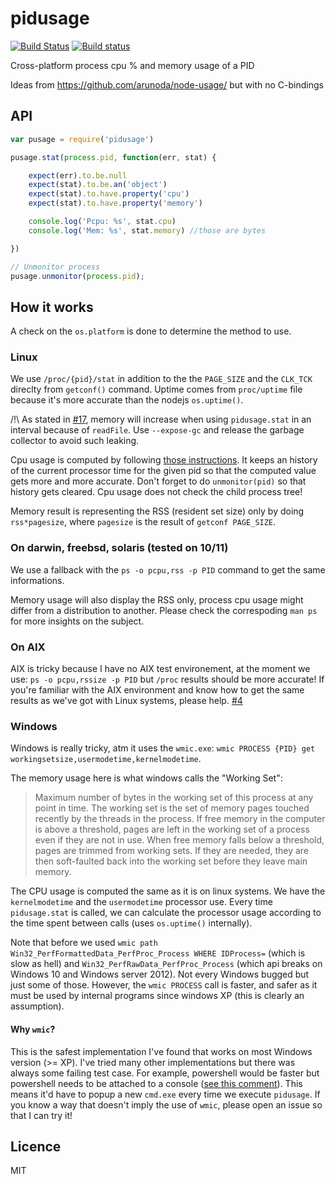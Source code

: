 pidusage
========

[![Build Status](https://travis-ci.org/soyuka/pidusage.svg?branch=master)](https://travis-ci.org/soyuka/pidusage)
[![Build status](https://ci.appveyor.com/api/projects/status/dqs82fp92pf2rey5)](https://ci.appveyor.com/project/soyuka/pidusage)

Cross-platform process cpu % and memory usage of a PID

Ideas from https://github.com/arunoda/node-usage/ but with no C-bindings

## API

```javascript
var pusage = require('pidusage')

pusage.stat(process.pid, function(err, stat) {

	expect(err).to.be.null
	expect(stat).to.be.an('object')
	expect(stat).to.have.property('cpu')
	expect(stat).to.have.property('memory')

	console.log('Pcpu: %s', stat.cpu)
	console.log('Mem: %s', stat.memory) //those are bytes

})

// Unmonitor process
pusage.unmonitor(process.pid);
```

## How it works

A check on the `os.platform` is done to determine the method to use.

### Linux
We use `/proc/{pid}/stat` in addition to the the `PAGE_SIZE` and the `CLK_TCK` direclty from `getconf()` command. Uptime comes from `proc/uptime` file because it's more accurate than the nodejs `os.uptime()`.

/!\ As stated in [#17](https://github.com/soyuka/pidusage/issues/17), memory will increase when using `pidusage.stat` in an interval because of `readFile`. Use `--expose-gc` and release the garbage collector to avoid such leaking.

Cpu usage is computed by following [those instructions](http://stackoverflow.com/questions/16726779/how-do-i-get-the-total-cpu-usage-of-an-application-from-proc-pid-stat/16736599#16736599). It keeps an history of the current processor time for the given pid so that the computed value gets more and more accurate. Don't forget to do `unmonitor(pid)` so that history gets cleared.
Cpu usage does not check the child process tree!

Memory result is representing the RSS (resident set size) only by doing `rss*pagesize`, where `pagesize` is the result of `getconf PAGE_SIZE`.

### On darwin, freebsd, solaris (tested on 10/11)
We use a fallback with the `ps -o pcpu,rss -p PID` command to get the same informations.

Memory usage will also display the RSS only, process cpu usage might differ from a distribution to another. Please check the correspoding `man ps` for more insights on the subject.

### On AIX
AIX is tricky because I have no AIX test environement, at the moment we use: `ps -o pcpu,rssize -p PID` but `/proc` results should be more accurate! If you're familiar with the AIX environment and know how to get the same results as we've got with Linux systems, please help.
[#4](https://github.com/soyuka/pidusage/issues/4)

### Windows
Windows is really tricky, atm it uses the `wmic.exe`: `wmic PROCESS {PID} get workingsetsize,usermodetime,kernelmodetime`.

The memory usage here is what windows calls the "Working Set":

> Maximum number of bytes in the working set of this process at any point in time. The working set is the set of memory pages touched recently by the threads in the process. If free memory in the computer is above a threshold, pages are left in the working set of a process even if they are not in use. When free memory falls below a threshold, pages are trimmed from working sets. If they are needed, they are then soft-faulted back into the working set before they leave main memory.

The CPU usage is computed the same as it is on linux systems. We have the `kernelmodetime` and the `usermodetime` processor use. Every time `pidusage.stat` is called, we can calculate the processor usage according to the time spent between calls (uses `os.uptime()` internally).

Note that before we used `wmic path Win32_PerfFormattedData_PerfProc_Process WHERE IDProcess=` (which is slow as hell) and `Win32_PerfRawData_PerfProc_Process` (which api breaks on Windows 10 and Windows server 2012). Not every Windows bugged but just some of those. However, the `wmic PROCESS` call is faster, and safer as it must be used by internal programs since windows XP (this is clearly an assumption).

#### Why `wmic`?

This is the safest implementation I've found that works on most Windows version (>= XP). I've tried many other implementations but there was always some failing test case. For example, powershell would be faster but powershell needs to be attached to a console ([see this comment](https://github.com/nodejs/node-v0.x-archive/issues/8795#issuecomment-68068553)). This means it'd have to popup a new `cmd.exe` every time we execute `pidusage`.
If you know a way that doesn't imply the use of `wmic`, please open an issue so that I can try it!

## Licence

MIT
